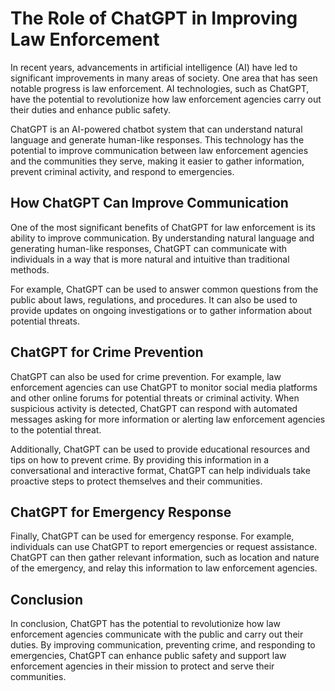 The Role of ChatGPT in Improving Law Enforcement
==============================================================

In recent years, advancements in artificial intelligence (AI) have led to significant improvements in many areas of society. One area that has seen notable progress is law enforcement. AI technologies, such as ChatGPT, have the potential to revolutionize how law enforcement agencies carry out their duties and enhance public safety.

ChatGPT is an AI-powered chatbot system that can understand natural language and generate human-like responses. This technology has the potential to improve communication between law enforcement agencies and the communities they serve, making it easier to gather information, prevent criminal activity, and respond to emergencies.

How ChatGPT Can Improve Communication
-------------------------------------

One of the most significant benefits of ChatGPT for law enforcement is its ability to improve communication. By understanding natural language and generating human-like responses, ChatGPT can communicate with individuals in a way that is more natural and intuitive than traditional methods.

For example, ChatGPT can be used to answer common questions from the public about laws, regulations, and procedures. It can also be used to provide updates on ongoing investigations or to gather information about potential threats.

ChatGPT for Crime Prevention
----------------------------

ChatGPT can also be used for crime prevention. For example, law enforcement agencies can use ChatGPT to monitor social media platforms and other online forums for potential threats or criminal activity. When suspicious activity is detected, ChatGPT can respond with automated messages asking for more information or alerting law enforcement agencies to the potential threat.

Additionally, ChatGPT can be used to provide educational resources and tips on how to prevent crime. By providing this information in a conversational and interactive format, ChatGPT can help individuals take proactive steps to protect themselves and their communities.

ChatGPT for Emergency Response
------------------------------

Finally, ChatGPT can be used for emergency response. For example, individuals can use ChatGPT to report emergencies or request assistance. ChatGPT can then gather relevant information, such as location and nature of the emergency, and relay this information to law enforcement agencies.

Conclusion
----------

In conclusion, ChatGPT has the potential to revolutionize how law enforcement agencies communicate with the public and carry out their duties. By improving communication, preventing crime, and responding to emergencies, ChatGPT can enhance public safety and support law enforcement agencies in their mission to protect and serve their communities.
